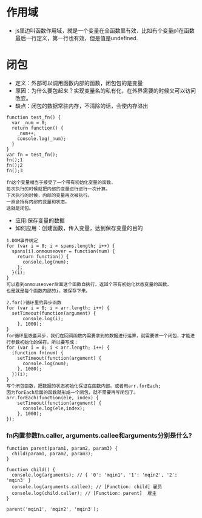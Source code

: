 # 作用域

* js里边叫函数作用域，就是一个变量在全函数里有效．比如有个变量p1在函数最后一行定义，第一行也有效，但是值是undefined.

# 闭包

* 定义：外部可以调用函数内部的函数，闭包包的是变量
* 原因：为什么要包起来？实现变量名的私有化，在外界需要的时候又可以访问改变。
* 缺点：闭包的数据常驻内存，不清除的话，会使内存溢出
```
function test_fn() {
  var _num = 0;
  return function() {
    _num++;
    console.log(_num);
  }
}
var fn = test_fn();
fn();1
fn();2
fn();3

fn这个变量相当于接受了一个带有初始化变量的函数，
每次执行的时候就把内部的变量进行进行一次计算。
下次执行的时候，内部的变量再次被执行。
一直会持有内部的变量和状态。
这就是闭包。
```

* 应用:保存变量的数据
* 如何应用：创建函数，传入变量，达到保存变量的目的
```
1.DOM事件绑定
for (var i = 0; i < spans.length; i++) {
  spans[i].onmouseover = function(num) {
    return function() {
      console.log(num);
    };
  }(i);
}
可以看到onmouseover后面这个函数自执行，返回个带有初始化状态变量的函数，
也是就是每个函数内部的i，被保存下来。

2.for()循环里的异步函数
for (var i = 0; i < arr.length; i++) {
  setTimeout(function(argument) {
      console.log(i);
    }, 1000);
}
for循环里嵌套异步，我们在回调函数内需要拿到的数据进行运算，就需要做一个闭包，才能进行参数初始化的保存。所以要写成：
for (var i = 0; i < arr.length; i++) {
  (function fn(num) {
    setTimeout(function(argument) {
      console.log(num);
    }, 1000);
  })(i);
}
写个闭包函数，把数据的状态初始化保证在函数内部。或者用arr.forEach;
因为forEach后面的函数就形成一个闭包，就不需要再写闭包了。
arr.forEach(function(ele, index) {
    setTimeout(function(argument) {
      console.log(ele,index);
    }, 1000);
});
```

### fn内置参数fn.caller, arguments.callee和arguments分别是什么?

```
function parent(param1, param2, param3) {
  child(param1, param2, param3);
}

function child() {
  console.log(arguments); // { '0': 'mqin1', '1': 'mqin2', '2': 'mqin3' }
  console.log(arguments.callee); // [Function: child] 雇员
  console.log(child.caller); // [Function: parent]  雇主
}

parent('mqin1', 'mqin2', 'mqin3');
```
